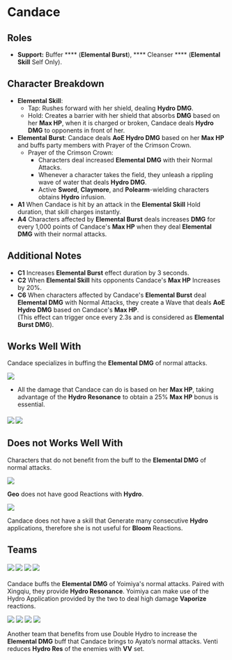 # Candace

## Roles

* **Support:** Buffer **** (**Elemental Burst**), **** Cleanser **** (**Elemental Skill** Self Only).

## Character Breakdown

* **Elemental Skill**:
  * Tap: Rushes forward with her shield, dealing **Hydro DMG**.
  * Hold: Creates a barrier with her shield that absorbs **DMG** based on her **Max HP**, when it is charged or broken, Candace deals **Hydro DMG** to opponents in front of her.
* **Elemental Burst**: Candace deals **AoE Hydro DMG** based on her **Max HP** and buffs party members with Prayer of the Crimson Crown.
  * Prayer of the Crimson Crown:
    * Characters deal increased **Elemental DMG** with their Normal Attacks.
    * Whenever a character takes the field, they unleash a rippling wave of water that deals **Hydro DMG**.
    * Active **Sword**, **Claymore**, and **Polearm**-wielding characters obtains **Hydro** infusion.
* **A1** When Candace is hit by an attack in the **Elemental Skill** Hold duration, that skill charges instantly.
* **A4** Characters affected by **Elemental Burst** deals increases **DMG** for every 1,000 points of Candace's **Max HP** when they deal **Elemental DMG** with their normal attacks.

## Additional Notes

* **C1** Increases **Elemental Burst** effect duration by 3 seconds.
* **C2** When **Elemental Skill** hits opponents Candace's **Max HP** Increases by 20%.
* **C6** When characters affected by Candace's **Elemental Burst** deal **Elemental DMG** with Normal Attacks, they create a Wave that deals **AoE Hydro DMG** based on Candace's **Max HP**.\
  (This effect can trigger once every 2.3s and is considered as **Elemental Burst DMG**).

## Works Well With

Candace specializes in buffing the **Elemental DMG** of normal attacks.

![](../../.gitbook/assets/ui\_icon\_hydro.webp)

* All the damage that Candace can do is based on her **Max HP**, taking advantage of the **Hydro Resonance** to obtain a 25% **Max HP** bonus is essential.

#### ![](../../.gitbook/assets/ui\_avataricon\_yoimiya.png) ![](../../.gitbook/assets/ui\_avataricon\_ayato.png)

## Does not Works Well With

Characters that do not benefit from the buff to the **Elemental DMG** of normal attacks.

![](../../.gitbook/assets/ui\_icon\_geo.webp)

**Geo** does not have good Reactions with **Hydro**.

![](../../.gitbook/assets/ui\_icon\_dendro.webp)

Candace does not have a skill that Generate many consecutive **Hydro** applications, therefore she is not useful for **Bloom** Reactions.

## Teams

#### ![](../../.gitbook/assets/ui\_avataricon\_yoimiya.png) ![](../../.gitbook/assets/ui\_avataricon\_xingqiu.png) ![](../../.gitbook/assets/ui\_avataricon\_candace.png) ![](../../.gitbook/assets/ui\_avataricon\_yunjin.png)

Candace buffs the **Elemental DMG** of Yoimiya's normal attacks. Paired with Xingqiu, they provide **Hydro Resonance**. Yoimiya can make use of the Hydro Application provided by the two to deal high damage **Vaporize** reactions.



![](../../.gitbook/assets/ui\_avataricon\_ayato.png) ![](../../.gitbook/assets/ui\_avataricon\_candace.png) ![](../../.gitbook/assets/ui\_avataricon\_venti.png) ![](../../.gitbook/assets/ui\_avataricon\_bennett.png)

Another team that benefits from use Double Hydro to increase the **Elemental DMG** buff that Candace brings to Ayato’s normal attacks. Venti reduces **Hydro Res** of the enemies with **VV** set.
